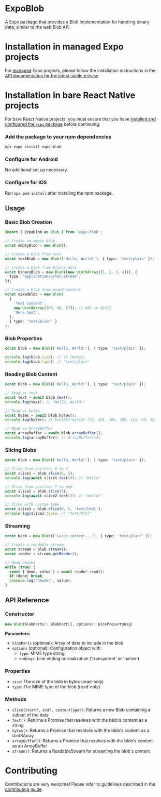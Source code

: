 # ExpoBlob

A Expo package that provides a Blob implementation for handling binary data, similar to the web Blob API.

# Installation in managed Expo projects

For [managed](https://docs.expo.dev/archive/managed-vs-bare/) Expo projects, please follow the installation instructions in the [API documentation for the latest stable release](https://docs.expo.dev/versions/latest/sdk/blob/).

# Installation in bare React Native projects

For bare React Native projects, you must ensure that you have [installed and configured the `expo` package](https://docs.expo.dev/bare/installing-expo-modules/) before continuing.

### Add the package to your npm dependencies

```bash
npx expo install expo-blob
```

### Configure for Android

No additional set up necessary.

### Configure for iOS

Run `npx pod-install` after installing the npm package.

## Usage

### Basic Blob Creation

```typescript
import { ExpoBlob as Blob } from 'expo-blob';

// Create an empty blob
const emptyBlob = new Blob();

// Create a blob from text
const textBlob = new Blob(['Hello, World!'], { type: 'text/plain' });

// Create a blob from binary data
const binaryBlob = new Blob([new Uint8Array([1, 2, 3, 4])], {
  type: 'application/octet-stream',
});

// Create a blob from mixed content
const mixedBlob = new Blob(
  [
    'Text content',
    new Uint8Array([65, 66, 67]), // ABC in ASCII
    'More text',
  ],
  { type: 'text/plain' }
);
```

### Blob Properties

```typescript
const blob = new Blob(['Hello, World!'], { type: 'text/plain' });

console.log(blob.size); // 13 (bytes)
console.log(blob.type); // "text/plain"
```

### Reading Blob Content

```typescript
const blob = new Blob(['Hello, World!'], { type: 'text/plain' });

// Read as text
const text = await blob.text();
console.log(text); // "Hello, World!"

// Read as bytes
const bytes = await blob.bytes();
console.log(bytes); // Uint8Array(13) [72, 101, 108, 108, 111, 44, 32, 87, 111, 114, 108, 100, 33]

// Read as ArrayBuffer
const arrayBuffer = await blob.arrayBuffer();
console.log(arrayBuffer); // ArrayBuffer(13)
```

### Slicing Blobs

```typescript
const blob = new Blob(['Hello, World!'], { type: 'text/plain' });

// Slice from position 0 to 5
const slice1 = blob.slice(0, 5);
console.log(await slice1.text()); // "Hello"

// Slice from position 7 to end
const slice2 = blob.slice(7);
console.log(await slice2.text()); // "World!"

// Slice with custom type
const slice3 = blob.slice(0, 5, 'text/html');
console.log(slice3.type); // "text/html"
```

### Streaming

```typescript
const blob = new Blob(['Large content...'], { type: 'text/plain' });

// Create a readable stream
const stream = blob.stream();
const reader = stream.getReader();

// Read chunks
while (true) {
  const { done, value } = await reader.read();
  if (done) break;
  console.log('Chunk:', value);
}
```

## API Reference

### Constructor

```typescript
new Blob(blobParts?: BlobPart[], options?: BlobPropertyBag)
```

**Parameters:**

- `blobParts` (optional): Array of data to include in the blob
- `options` (optional): Configuration object with:
  - `type`: MIME type string
  - `endings`: Line ending normalization ('transparent' or 'native')

### Properties

- `size`: The size of the blob in bytes (read-only)
- `type`: The MIME type of the blob (read-only)

### Methods

- `slice(start?, end?, contentType?)`: Returns a new Blob containing a subset of the data
- `text()`: Returns a Promise that resolves with the blob's content as a string
- `bytes()`: Returns a Promise that resolves with the blob's content as a Uint8Array
- `arrayBuffer()`: Returns a Promise that resolves with the blob's content as an ArrayBuffer
- `stream()`: Returns a ReadableStream for streaming the blob's content

# Contributing

Contributions are very welcome! Please refer to guidelines described in the [contributing guide](https://github.com/expo/expo#contributing).
